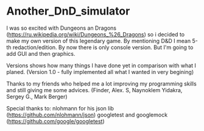 # Another_DnD_simulator
I was so excited with Dungeons an Dragons (https://ru.wikipedia.org/wiki/Dungeons_%26_Dragons) so i decided to make my own version of this legendary game. By mentioning D&D I mean 5-th redaction/edition.
By now there is only console version. But I'm going to add GUI and then graphics.

Versions shows how many things I have done yet in comparison with what I planed.
(Version 1.0 - fully implemented all what I wanted in very begining)

Thanks to my friends who helped me a lot improving my programming skills and still giving me some advices.
(Finder, Alex. S, Naynoklem Yidakra, Sergey G., Mark Berger)

Special thanks to:
  nlohmann for his json lib (https://github.com/nlohmann/json)
  googletest and googlemock (https://github.com/google/googletest)
